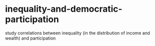 # inequality-and-democratic-participation
study correlations between inequality (in the distribution of income and wealth) and participation
